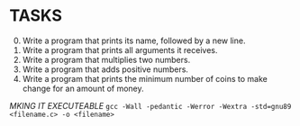 # TASKS
0. Write a program that prints its name, followed by a new line.
1. Write a program that prints all arguments it receives.
3. Write a program that multiplies two numbers.
4. Write a program that adds positive numbers.
5. Write a program that prints the minimum number of coins to make change for an amount of money.

_MKING IT EXECUTEABLE_
`gcc -Wall -pedantic -Werror -Wextra -std=gnu89 <filename.c> -o <filename>`
